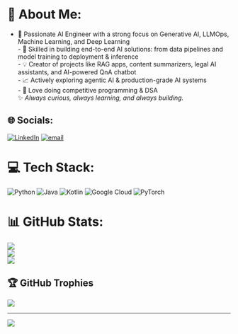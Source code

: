 # 💫 About Me:
- 🔭 Passionate AI Engineer with a strong focus on Generative AI, LLMOps, Machine Learning, and Deep Learning<br>- 🚀 Skilled in building end-to-end AI solutions: from data pipelines and model training to deployment & inference  <br>- 💡 Creator of projects like RAG apps, content summarizers, legal AI assistants, and AI-powered QnA chatbot  <br>- 📈 Actively exploring agentic AI & production-grade AI systems<br>- 🤝 Love doing competitive programming & DSA<br>✨ *Always curious, always learning, and always building.*<br>


## 🌐 Socials:
[![LinkedIn](https://img.shields.io/badge/LinkedIn-%230077B5.svg?logo=linkedin&logoColor=white)](https://linkedin.com/in/https://www.linkedin.com/in/harish-narasimhan-k-17ba45254/) [![email](https://img.shields.io/badge/Email-D14836?logo=gmail&logoColor=white)](mailto:harishnarasimhan0135@gmail.com) 

# 💻 Tech Stack:
![Python](https://img.shields.io/badge/python-3670A0?style=for-the-badge&logo=python&logoColor=ffdd54) ![Java](https://img.shields.io/badge/java-%23ED8B00.svg?style=for-the-badge&logo=openjdk&logoColor=white) ![Kotlin](https://img.shields.io/badge/kotlin-%237F52FF.svg?style=for-the-badge&logo=kotlin&logoColor=white) ![Google Cloud](https://img.shields.io/badge/GoogleCloud-%234285F4.svg?style=for-the-badge&logo=google-cloud&logoColor=white) ![PyTorch](https://img.shields.io/badge/PyTorch-%23EE4C2C.svg?style=for-the-badge&logo=PyTorch&logoColor=white)
# 📊 GitHub Stats:
![](https://github-readme-stats.vercel.app/api?username=HarishNarasimhanK&theme=dark&hide_border=false&include_all_commits=true&count_private=true)<br/>
![](https://nirzak-streak-stats.vercel.app/?user=HarishNarasimhanK&theme=dark&hide_border=false)<br/>
![](https://github-readme-stats.vercel.app/api/top-langs/?username=HarishNarasimhanK&theme=dark&hide_border=false&include_all_commits=true&count_private=true&layout=compact)

## 🏆 GitHub Trophies
![](https://github-profile-trophy.vercel.app/?username=HarishNarasimhanK&theme=radical&no-frame=false&no-bg=true&margin-w=4)

---
[![](https://visitcount.itsvg.in/api?id=HarishNarasimhanK&icon=0&color=6)](https://visitcount.itsvg.in)

<!-- Proudly created with GPRM ( https://gprm.itsvg.in ) -->
